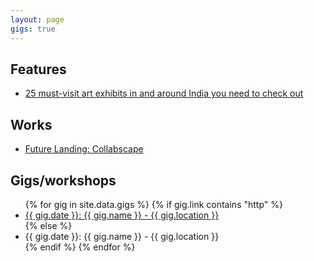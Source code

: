 ```yaml
---
layout: page
gigs: true
---
```

<div class="col-md-8">
  <h2>Features</h2>
  <ul>
    <li><a href="https://www.vogue.in/culture-and-living/content/25-must-visit-art-exhibits-in-and-around-india-you-need-to-check-out?fbclid=IwAR1uy-_U9jSC50g6PfaWLvKEeQpQQVzWSlY7PRIrcnYg7ZXdXf-3PIIKWRY">25 must-visit art exhibits in and around India you need to check out</a></li>
  </ul>
  <h2>Works</h2>
  <ul>
    <li><a href="http://futurelanding.serendipityartsvirtual.com/abhinaykhoparzi">Future Landing: Collabscape</a></li>
  </ul>
  <h2>Gigs/workshops</h2>
  <ul>
    {% for gig in site.data.gigs %}
      {% if gig.link contains "http" %}
      <li><a href="{{ gig.link }}">{{ gig.date }}: {{ gig.name }} - {{ gig.location }}</a></li>
      {% else %}
      <li>{{ gig.date }}: {{ gig.name }} - {{ gig.location }}</li>
      {% endif %}
    {% endfor %}
  </ul>
</div>
